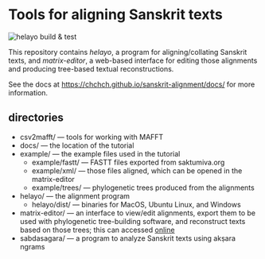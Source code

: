 # Tools for aligning Sanskrit texts

![helayo build & test](https://github.com/chchch/sanskrit-alignment/actions/workflows/build.yml/badge.svg)

This repository contains _helayo_, a program for aligning/collating Sanskrit texts, and _matrix-editor_, a web-based interface for editing those alignments and producing tree-based textual reconstructions.

See the docs at https://chchch.github.io/sanskrit-alignment/docs/ for more information.

## directories

* csv2mafft/ — tools for working with MAFFT
* docs/ — the location of the tutorial
* example/ — the example files used in the tutorial
    * example/fastt/ — FASTT files exported from saktumiva.org
    * example/xml/ — those files aligned, which can be opened in the matrix-editor
    * example/trees/ ― phylogenetic trees produced from the alignments
* helayo/ — the alignment program
    * helayo/dist/ ― binaries for MacOS, Ubuntu Linux, and Windows
* matrix-editor/ — an interface to view/edit alignments, export them to be used with phylogenetic tree-building software, and reconstruct texts based on those trees; this can accessed [online](https://chchch.github.io/matrix-editor)
* sabdasagara/ ― a program to analyze Sanskrit texts using akṣara ngrams
